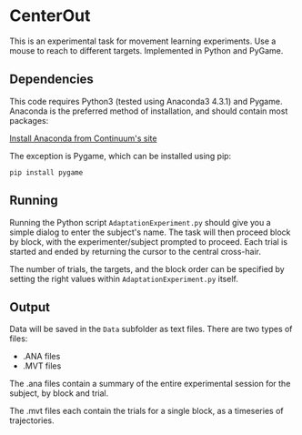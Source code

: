 CenterOut
=========

This is an experimental task for movement learning experiments. Use a mouse to reach to different targets. Implemented in Python and PyGame.

## Dependencies

This code requires Python3 (tested using Anaconda3 4.3.1) and Pygame.
Anaconda is the preferred method of installation, and should contain most packages:

[Install Anaconda from Continuum's site](https://www.continuum.io)

The exception is Pygame, which can be installed using pip:

`pip install pygame`

## Running

Running the Python script `AdaptationExperiment.py` should give you a simple dialog to enter the subject's name.
The task will then proceed block by block, with the experimenter/subject prompted to proceed.
Each trial is started and ended by returning the cursor to the central cross-hair.

The number of trials, the targets, and the block order can be specified by setting the right values within `AdaptationExperiment.py` itself.

## Output

Data will be saved in the `Data` subfolder as text files. There are two types of files:

* .ANA files
* .MVT files

The .ana files contain a summary of the entire experimental session for the subject, by block and trial.

The .mvt files each contain the trials for a single block, as a timeseries of trajectories.
